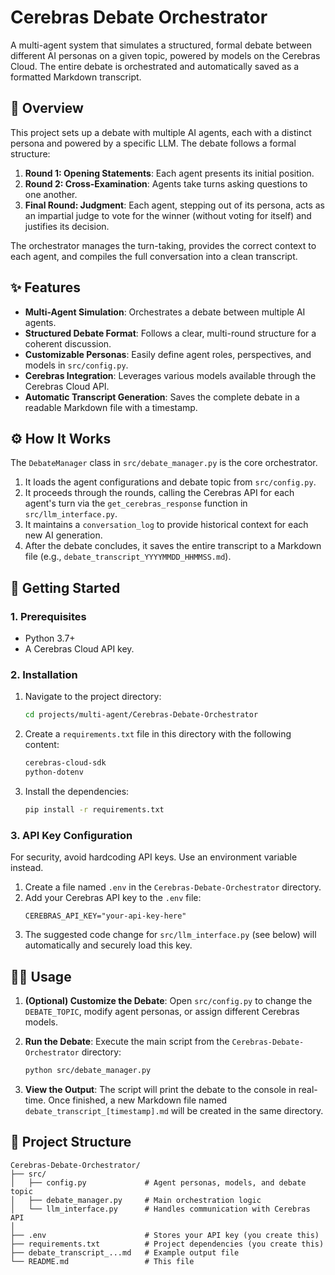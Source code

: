 # Cerebras Debate Orchestrator

A multi-agent system that simulates a structured, formal debate between different AI personas on a given topic, powered by models on the Cerebras Cloud. The entire debate is orchestrated and automatically saved as a formatted Markdown transcript.

## 📜 Overview

This project sets up a debate with multiple AI agents, each with a distinct persona and powered by a specific LLM. The debate follows a formal structure:

1.  **Round 1: Opening Statements**: Each agent presents its initial position.
2.  **Round 2: Cross-Examination**: Agents take turns asking questions to one another.
3.  **Final Round: Judgment**: Each agent, stepping out of its persona, acts as an impartial judge to vote for the winner (without voting for itself) and justifies its decision.

The orchestrator manages the turn-taking, provides the correct context to each agent, and compiles the full conversation into a clean transcript.

## ✨ Features

-   **Multi-Agent Simulation**: Orchestrates a debate between multiple AI agents.
-   **Structured Debate Format**: Follows a clear, multi-round structure for a coherent discussion.
-   **Customizable Personas**: Easily define agent roles, perspectives, and models in `src/config.py`.
-   **Cerebras Integration**: Leverages various models available through the Cerebras Cloud API.
-   **Automatic Transcript Generation**: Saves the complete debate in a readable Markdown file with a timestamp.

## ⚙️ How It Works

The `DebateManager` class in `src/debate_manager.py` is the core orchestrator.

1.  It loads the agent configurations and debate topic from `src/config.py`.
2.  It proceeds through the rounds, calling the Cerebras API for each agent's turn via the `get_cerebras_response` function in `src/llm_interface.py`.
3.  It maintains a `conversation_log` to provide historical context for each new AI generation.
4.  After the debate concludes, it saves the entire transcript to a Markdown file (e.g., `debate_transcript_YYYYMMDD_HHMMSS.md`).

## 🚀 Getting Started

### 1. Prerequisites

-   Python 3.7+
-   A Cerebras Cloud API key.

### 2. Installation

1.  Navigate to the project directory:
    ```bash
    cd projects/multi-agent/Cerebras-Debate-Orchestrator
    ```

2.  Create a `requirements.txt` file in this directory with the following content:
    ```txt
    cerebras-cloud-sdk
    python-dotenv
    ```

3.  Install the dependencies:
    ```bash
    pip install -r requirements.txt
    ```

### 3. API Key Configuration

For security, avoid hardcoding API keys. Use an environment variable instead.

1.  Create a file named `.env` in the `Cerebras-Debate-Orchestrator` directory.
2.  Add your Cerebras API key to the `.env` file:
    ```
    CEREBRAS_API_KEY="your-api-key-here"
    ```
3.  The suggested code change for `src/llm_interface.py` (see below) will automatically and securely load this key.

## 🏃‍♀️ Usage

1.  **(Optional) Customize the Debate**:
    Open `src/config.py` to change the `DEBATE_TOPIC`, modify agent personas, or assign different Cerebras models.

2.  **Run the Debate**:
    Execute the main script from the `Cerebras-Debate-Orchestrator` directory:
    ```bash
    python src/debate_manager.py
    ```

3.  **View the Output**:
    The script will print the debate to the console in real-time. Once finished, a new Markdown file named `debate_transcript_[timestamp].md` will be created in the same directory.

## 📂 Project Structure

```
Cerebras-Debate-Orchestrator/
├── src/
│   ├── config.py             # Agent personas, models, and debate topic
│   ├── debate_manager.py     # Main orchestration logic
│   └── llm_interface.py      # Handles communication with Cerebras API
│
├── .env                      # Stores your API key (you create this)
├── requirements.txt          # Project dependencies (you create this)
├── debate_transcript_...md   # Example output file
└── README.md                 # This file
```